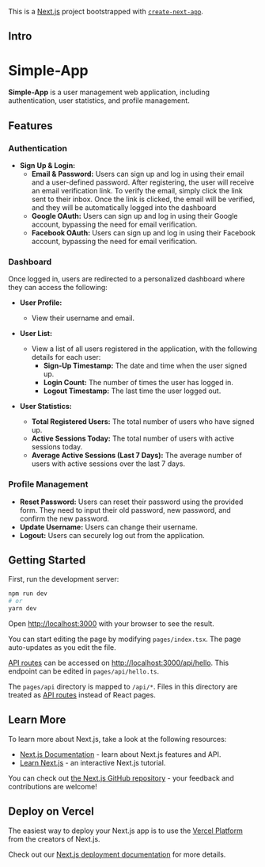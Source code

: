 This is a [Next.js](https://nextjs.org/) project bootstrapped with [`create-next-app`](https://github.com/vercel/next.js/tree/canary/packages/create-next-app).

## Intro

# Simple-App

**Simple-App** is a user management web application, including authentication, user statistics, and profile management.

## Features

### Authentication

- **Sign Up & Login:**
  - **Email & Password:** Users can sign up and log in using their email and a user-defined password. After registering, the user will receive an email verification link. To verify the email, simply click the link sent to their inbox. Once the link is clicked, the email will be verified, and they will be automatically logged into the dashboard
  - **Google OAuth:** Users can sign up and log in using their Google account, bypassing the need for email verification.
  - **Facebook OAuth:** Users can sign up and log in using their Facebook account, bypassing the need for email verification.

### Dashboard

Once logged in, users are redirected to a personalized dashboard where they can access the following:

- **User Profile:**

  - View their username and email.

- **User List:**

  - View a list of all users registered in the application, with the following details for each user:
    - **Sign-Up Timestamp:** The date and time when the user signed up.
    - **Login Count:** The number of times the user has logged in.
    - **Logout Timestamp:** The last time the user logged out.

- **User Statistics:**
  - **Total Registered Users:** The total number of users who have signed up.
  - **Active Sessions Today:** The total number of users with active sessions today.
  - **Average Active Sessions (Last 7 Days):** The average number of users with active sessions over the last 7 days.

### Profile Management

- **Reset Password:** Users can reset their password using the provided form. They need to input their old password, new password, and confirm the new password.
- **Update Username:** Users can change their username.
- **Logout:** Users can securely log out from the application.

## Getting Started

First, run the development server:

```bash
npm run dev
# or
yarn dev
```

Open [http://localhost:3000](http://localhost:3000) with your browser to see the result.

You can start editing the page by modifying `pages/index.tsx`. The page auto-updates as you edit the file.

[API routes](https://nextjs.org/docs/api-routes/introduction) can be accessed on [http://localhost:3000/api/hello](http://localhost:3000/api/hello). This endpoint can be edited in `pages/api/hello.ts`.

The `pages/api` directory is mapped to `/api/*`. Files in this directory are treated as [API routes](https://nextjs.org/docs/api-routes/introduction) instead of React pages.

## Learn More

To learn more about Next.js, take a look at the following resources:

- [Next.js Documentation](https://nextjs.org/docs) - learn about Next.js features and API.
- [Learn Next.js](https://nextjs.org/learn) - an interactive Next.js tutorial.

You can check out [the Next.js GitHub repository](https://github.com/vercel/next.js/) - your feedback and contributions are welcome!

## Deploy on Vercel

The easiest way to deploy your Next.js app is to use the [Vercel Platform](https://vercel.com/new?utm_medium=default-template&filter=next.js&utm_source=create-next-app&utm_campaign=create-next-app-readme) from the creators of Next.js.

Check out our [Next.js deployment documentation](https://nextjs.org/docs/deployment) for more details.
